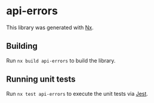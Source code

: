 # api-errors

This library was generated with [Nx](https://nx.dev).

## Building

Run `nx build api-errors` to build the library.

## Running unit tests

Run `nx test api-errors` to execute the unit tests via [Jest](https://jestjs.io).
